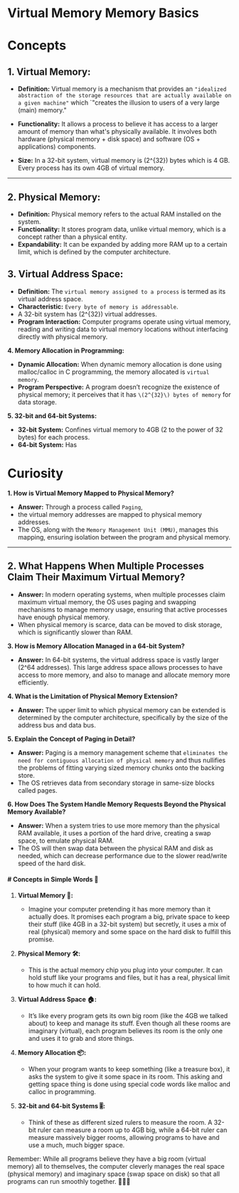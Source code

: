 # Virtual Memory Memory Basics

# Concepts

## **1. Virtual Memory:**
   - **Definition:** Virtual memory is a mechanism that provides an `"idealized abstraction of the storage resources that are actually available on a given machine"` which `"creates the illusion to users of a very large (main) memory."

   - **Functionality:** It allows a process to believe it has access to a larger amount of memory than what's physically available. It involves both hardware (physical memory + disk space) and software (OS + applications) components.
   - **Size:** In a 32-bit system, virtual memory is \(2^{32}\) bytes which is 4 GB. Every process has its own 4GB of virtual memory.

---

## **2. Physical Memory:**

   - **Definition:** Physical memory refers to the actual RAM installed on the system.
   - **Functionality:** It stores program data, unlike virtual memory, which is a concept rather than a physical entity.
   - **Expandability:** It can be expanded by adding more RAM up to a certain limit, which is defined by the computer architecture.

## **3. Virtual Address Space:**
   - **Definition:** The `virtual memory assigned to a process` is termed as its virtual address space.
   - **Characteristic:** `Every byte of memory is addressable`.
   -  A 32-bit system has \(2^{32}\) virtual addresses.
   - **Program Interaction:** Computer programs operate using virtual memory, reading and writing data to virtual memory locations without interfacing directly with physical memory.

**4. Memory Allocation in Programming:**
   - **Dynamic Allocation:** When dynamic memory allocation is done using malloc/calloc in C programming, the memory allocated is `virtual memory`.
   - **Program Perspective:** A program doesn’t recognize the existence of physical memory; it perceives that it has `\(2^{32}\) bytes of memory` for data storage.

**5. 32-bit and 64-bit Systems:**
   - **32-bit System:** Confines virtual memory to 4GB (2 to the power of 32 bytes) for each process.
   - **64-bit System:**  Has 

 # Curiosity
**1. How is Virtual Memory Mapped to Physical Memory?**
   - **Answer:** Through a process called `Paging`, 
   - the virtual memory addresses are mapped to physical memory addresses. 
   - The OS, along with the `Memory Management Unit (MMU)`, manages this mapping, ensuring isolation between the program and physical memory.
---

**2. What Happens When Multiple Processes Claim Their Maximum Virtual Memory?**
---
   - **Answer:** In modern operating systems, when multiple processes claim maximum virtual memory, the OS uses paging and swapping mechanisms to manage memory usage, ensuring that active processes have enough physical memory.
   -  When physical memory is scarce, data can be moved to disk storage, which is significantly slower than RAM.

**3. How is Memory Allocation Managed in a 64-bit System?**
   - **Answer:**  In 64-bit systems, the virtual address space is vastly larger (2^64 addresses). This large address space allows processes to have access to more memory, and also to manage and allocate memory more efficiently.

**4. What is the Limitation of Physical Memory Extension?**
   - **Answer:** The upper limit to which physical memory can be extended is determined by the computer architecture, specifically by the size of the address bus and data bus.

**5. Explain the Concept of Paging in Detail?**
   - **Answer:** Paging is a memory management scheme that `eliminates the need for contiguous allocation of physical memory` and thus nullifies the problems of fitting varying sized memory chunks onto the backing store. 
   - The OS retrieves data from secondary storage in same-size blocks called pages.

**6. How Does The System Handle Memory Requests Beyond the Physical Memory Available?**
   - **Answer:** When a system tries to use more memory than the physical RAM available, it uses a portion of the hard drive, creating a swap space, to emulate physical RAM.
   - The OS will then swap data between the physical RAM and disk as needed, which can decrease performance due to the slower read/write speed of the hard disk.

#### # Concepts in Simple Words 🌟
1. **Virtual Memory 🧠:** 
   - Imagine your computer pretending it has more memory than it actually does. It promises each program a big, private space to keep their stuff (like 4GB in a 32-bit system) but secretly, it uses a mix of real (physical) memory and some space on the hard disk to fulfill this promise.

2. **Physical Memory 🛠:** 
   - This is the actual memory chip you plug into your computer. It can hold stuff like your programs and files, but it has a real, physical limit to how much it can hold.

3. **Virtual Address Space 🏠:** 
   - It’s like every program gets its own big room (like the 4GB we talked about) to keep and manage its stuff. Even though all these rooms are imaginary (virtual), each program believes its room is the only one and uses it to grab and store things.

4. **Memory Allocation 📦:** 
   - When your program wants to keep something (like a treasure box), it asks the system to give it some space in its room. This asking and getting space thing is done using special code words like malloc and calloc in programming.

5. **32-bit and 64-bit Systems 🎚:** 
   - Think of these as different sized rulers to measure the room. A 32-bit ruler can measure a room up to 4GB big, while a 64-bit ruler can measure massively bigger rooms, allowing programs to have and use a much, much bigger space.

Remember: While all programs believe they have a big room (virtual memory) all to themselves, the computer cleverly manages the real space (physical memory) and imaginary space (swap space on disk) so that all programs can run smoothly together. 🚀🧙‍♂️